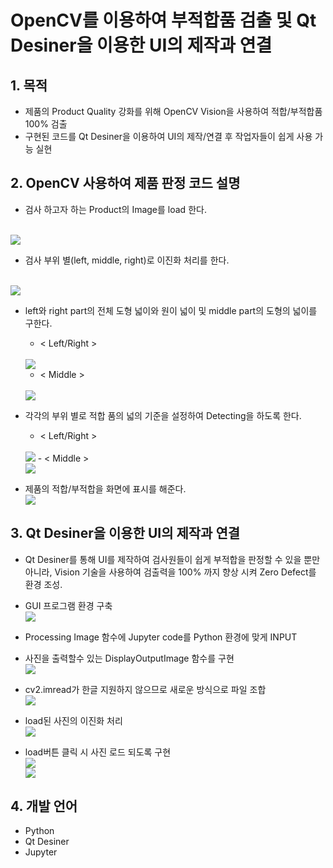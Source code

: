 # OpenCV를 이용하여 부적합품 검출 및 Qt Desiner을 이용한 UI의 제작과 연결

## 1. 목적
- 제품의 Product Quality 강화를 위해 OpenCV Vision을 사용하여 적합/부적합품 100% 검출 
- 구현된 코드를 Qt Desiner을 이용하여 UI의 제작/연결 후 작업자들이 쉽게 사용 가능 실현

## 2. OpenCV 사용하여 제품 판정 코드 설명
- 검사 하고자 하는 Product의 Image를 load 한다.
<br>
<img src="https://user-images.githubusercontent.com/60453719/88246787-8d112480-ccd6-11ea-8c45-703fe749c9be.JPG">

- 검사 부위 별(left, middle, right)로 이진화 처리를 한다.
<br>
<img src="C:/Users/w/Desktop/picture/2.jpg">

- left와 right part의 전체 도형 넓이와 원이 넓이 및 middle part의 도형의 넓이를 구한다.
    
    - < Left/Right >
    <br>
    <img src="C:/Users/w/Desktop/picture/3.jpg">
    <br>

    - < Middle >
    <br>
    <img src="C:/Users/w/Desktop/picture/4.jpg">
    
- 각각의 부위 별로 적합 품의 넓의 기준을 설정하여 Detecting을 하도록 한다.
    - < Left/Right >
    <br>
    <img src="C:/Users/w/Desktop/picture/5.jpg">
    - < Middle >
    <br>
    <img src="C:/Users/w/Desktop/picture/6.jpg">

- 제품의 적합/부적합을 화면에 표시를 해준다.
    <br>
    <img src="C:/Users/w/Desktop/picture/7.jpg">
    <br>

## 3. Qt Desiner을 이용한 UI의 제작과 연결
- Qt Desiner를 통해 UI를 제작하여 검사원들이 쉽게 부적합을 판정할 수 있을 뿐만 아니라, Vision 기술을 사용하여 검출력을 100% 까지 향상 시켜 Zero Defect를 환경 조성. 
- GUI 프로그램 환경 구축
    <br>
    <img src="C:/Users/w/Desktop/picture/8.jpg">
    <br>

- Processing Image 함수에 Jupyter code를 Python 환경에 맞게 INPUT

- 사진을 출력할수 있는 DisplayOutputImage 함수를 구현
    <br>
    <img src="C:/Users/w/Desktop/picture/9.jpg">
    <br>
- cv2.imread가 한글 지원하지 않으므로 새로운 방식으로 파일 조합
    <br>
    <img src="C:/Users/w/Desktop/picture/10.jpg">
    <br>
- load된 사진의 이진화 처리
    <br>
    <img src="C:/Users/w/Desktop/picture/11.jpg">
    <br>
- load버튼 클릭 시 사진 로드 되도록 구현
    <br>
    <img src="C:/Users/w/Desktop/picture/12.jpg">
    <br>
    <img src="C:/Users/w/Desktop/picture/13.jpg">
    <br>

## 4. 개발 언어
- Python 
- Qt Desiner
- Jupyter
